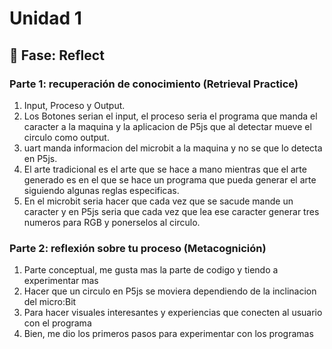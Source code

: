 # Unidad 1

## 🤔 Fase: Reflect

### Parte 1: recuperación de conocimiento (Retrieval Practice)

1. Input, Proceso y Output.
2. Los Botones serian el input, el proceso seria el programa que manda el caracter a la maquina y la aplicacion de P5js que al detectar mueve el circulo como output.
3. uart manda informacion del microbit a la maquina y no se que lo detecta en P5js.
4. El arte tradicional es el arte que se hace a mano mientras que el arte generado es en el que se hace un programa que pueda generar el arte siguiendo algunas reglas especificas.
5. En el microbit seria hacer que cada vez que se sacude mande un caracter y en P5js seria que cada vez que lea ese caracter generar tres numeros para RGB y ponerselos al circulo.

### Parte 2: reflexión sobre tu proceso (Metacognición)

1. Parte conceptual, me gusta mas la parte de codigo y tiendo a experimentar mas
2. Hacer que un circulo en P5js se moviera dependiendo de la inclinacion del micro:Bit
3. Para hacer visuales interesantes y experiencias que conecten al usuario con el programa
4. Bien, me dio los primeros pasos para experimentar con los programas

